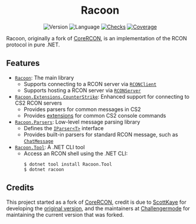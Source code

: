 <h1 align="center">Racoon</h1>

<div align="center">

![Version](https://img.shields.io/github/v/tag/cryptoc1/racoon)
![Language](https://img.shields.io/github/languages/top/cryptoc1/racoon)
[![Checks](https://img.shields.io/github/checks-status/cryptoc1/racoon/main)](https://github.com/cryptoc1/racoon/actions/workflows/default.yml)
[![Coverage](https://img.shields.io/codecov/c/github/cryptoc1/racoon)](https://app.codecov.io/gh/cryptoc1/racoon)

</div>

Racoon, originally a fork of [CoreRCON](https://github.com/Challengermode/CoreRcon), is an implementation of the RCON protocol in pure .NET. 

## Features

- [`Racoon`](https://github.com/cryptoc1/raccon/tree/main/src/Racoon): The main library
  - Supports connecting to a RCON server via [`RCONClient`](https://github.com/cryptoc1/raccon/tree/main/src/Racoon/RCONClient.cs)
  - Supports hosting a RCON server via [`RCONServer`](https://github.com/cryptoc1/raccon/tree/main/src/Racoon/RCONServer.cs)
- [`Racoon.Extensions.CounterStrike`](https://github.com/cryptoc1/raccon/tree/main/src/Racoon.Extensions.CounterStrike): Enhanced support for connecting to CS2 RCON servers
  - Provides parsers for common messages in CS2
  - Provides [extensions](https://github.com/cryptoc1/raccon/tree/main/src/Racoon.Extensions.CounterStrike/RCONClientExtensions.cs) for common CS2 console commands
- [`Racoon.Parsers`](https://github.com/cryptoc1/raccon/tree/main/src/Racoon.Parsers): Low-level message parsing library
  - Defines the [`IParser<T>`](https://github.com/cryptoc1/raccon/tree/main/src/Racoon.Parsers/Abstractions/IParser{T}.cs) interface
  - Provides built-in parsers for standard RCON message, such as [`ChatMessage`]((https://github.com/cryptoc1/raccon/tree/main/src/Racoon.Parsers/Standard/ChatMessage.cs))
- [`Racoon.Tool`](https://github.com/cryptoc1/raccon/tree/main/src/Racoon.Tool): A .NET CLI tool
  - Access an RCON shell using the .NET CLI:
    ```
    $ dotnet tool install Racoon.Tool
    $ dotnet racoon
    ```

## Credits

This project started as a fork of [CoreRCON](https://github.com/Challengermode/CoreRcon), credit is due to [ScottKaye](https://github.com/ScottKaye) for developing the [original version](https://github.com/ScottKaye/CoreRCON), and the maintainers at [Challengermode](https://www.challengermode.com/) for maintaining the current version that was forked.
